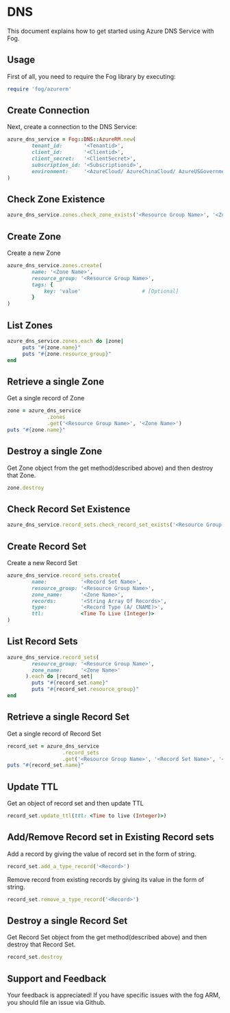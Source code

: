 # DNS

This document explains how to get started using Azure DNS Service with Fog.

## Usage

First of all, you need to require the Fog library by executing:

```ruby
require 'fog/azurerm'
```

## Create Connection

Next, create a connection to the DNS Service:

```ruby
azure_dns_service = Fog::DNS::AzureRM.new(
        tenant_id:       '<Tenantid>',                                                           # Tenant id of Azure Active Directory Application
        client_id:       '<Clientid>',                                                           # Client id of Azure Active Directory Application
        client_secret:   '<ClientSecret>',                                                       # Client Secret of Azure Active Directory Application
        subscription_id: '<Subscriptionid>',                                                     # Subscription id of an Azure Account
        environment:     '<AzureCloud/ AzureChinaCloud/ AzureUSGovernment/ AzureGermanCloud>'    # Azure cloud environment. Default is AzureCloud.
)
```

## Check Zone Existence

```ruby
azure_dns_service.zones.check_zone_exists('<Resource Group Name>', '<Zone Name>')
```

## Create Zone

Create a new Zone

```ruby
azure_dns_service.zones.create(
        name: '<Zone Name>',
        resource_group: '<Resource Group Name>',
        tags: {
            key: 'value'                    # [Optional]
        }
)
```
## List Zones

```ruby
azure_dns_service.zones.each do |zone|
     puts "#{zone.name}"
     puts "#{zone.resource_group}"
end
```

## Retrieve a single Zone

Get a single record of Zone

```ruby
zone = azure_dns_service
             .zones
             .get('<Resource Group Name>', '<Zone Name>')
puts "#{zone.name}"
```

## Destroy a single Zone

Get Zone object from the get method(described above) and then destroy that Zone.

```ruby
zone.destroy
```

## Check Record Set Existence

```ruby
azure_dns_service.record_sets.check_record_set_exists('<Resource Group Name>', '<Record Set Name>', '<Zone Name>', '<Record Type(A/ CNAME)>')
```

## Create Record Set

Create a new Record Set

```ruby
azure_dns_service.record_sets.create(
        name:           '<Record Set Name>',
        resource_group: '<Resource Group Name>',
        zone_name:      '<Zone Name>',
        records:        '<String Array Of Records>',
        type:           '<Record Type (A/ CNAME)>',
        ttl:            <Time To Live (Integer)>
)
```

## List Record Sets

```ruby
azure_dns_service.record_sets(
        resource_group: '<Resource Group Name>',
        zone_name:      '<Zone Name>'
      ).each do |record_set|
        puts "#{record_set.name}"
        puts "#{record_set.resource_group}"
end
```

## Retrieve a single Record Set

Get a single record of Record Set

```ruby
record_set = azure_dns_service
                  .record_sets
                  .get('<Resource Group Name>', '<Record Set Name>', '<Zone Name>', '<Record Type>')
puts "#{record_set.name}"
```

## Update TTL

Get an object of record set and then update TTL 

```ruby
record_set.update_ttl(ttl: <Time to live (Integer)>)
```

## Add/Remove Record set in Existing Record sets

Add a record by giving the value of record set in the form of string.

```ruby
record_set.add_a_type_record('<Record>')
```

Remove record from existing records by giving its value in the form of string.

```ruby
record_set.remove_a_type_record('<Record>')
```

## Destroy a single Record Set

Get Record Set object from the get method(described above) and then destroy that Record Set.

```ruby
record_set.destroy
```

## Support and Feedback
Your feedback is appreciated! If you have specific issues with the fog ARM, you should file an issue via Github.